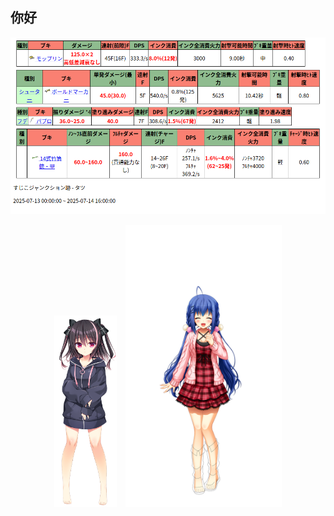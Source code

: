 ## 你好

![愿你我屎拉的通](https://raw.githubusercontent.com/xxfttkx/splatoon_SalmonRun_weapons/main/output.png)

<div align="center">
  <img src="https://raw.githubusercontent.com/xxfttkx/image-composite/main/composite.png" width="100" style="display:inline-block; margin-right: 10px;" />
  <img src="https://raw.githubusercontent.com/xxfttkx/image-composite/main/composite_aisa.png" width="250" style="display:inline-block;" />
</div>
